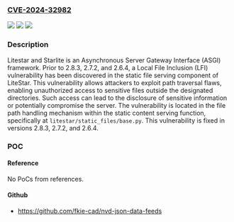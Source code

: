 ### [CVE-2024-32982](https://cve.mitre.org/cgi-bin/cvename.cgi?name=CVE-2024-32982)
![](https://img.shields.io/static/v1?label=Product&message=litestar&color=blue)
![](https://img.shields.io/static/v1?label=Version&message=%3D%20%3E%3D%202.8.0%2C%20%3C%202.8.3%20&color=brighgreen)
![](https://img.shields.io/static/v1?label=Vulnerability&message=CWE-22%3A%20Improper%20Limitation%20of%20a%20Pathname%20to%20a%20Restricted%20Directory%20('Path%20Traversal')&color=brighgreen)

### Description

Litestar and Starlite is an Asynchronous Server Gateway Interface (ASGI) framework. Prior to 2.8.3, 2.7.2, and 2.6.4, a Local File Inclusion (LFI) vulnerability has been discovered in the static file serving component of LiteStar. This vulnerability allows attackers to exploit path traversal flaws, enabling unauthorized access to sensitive files outside the designated directories. Such access can lead to the disclosure of sensitive information or potentially compromise the server. The vulnerability is located in the file path handling mechanism within the static content serving function, specifically at `litestar/static_files/base.py`. This vulnerability is fixed in versions 2.8.3, 2.7.2, and 2.6.4.

### POC

#### Reference
No PoCs from references.

#### Github
- https://github.com/fkie-cad/nvd-json-data-feeds

